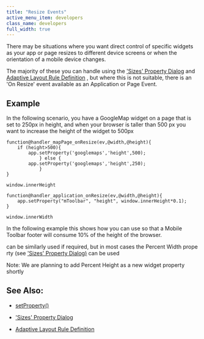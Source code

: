 ```yaml
---
title: "Resize Events"
active_menu_item: developers
class_name: developers
full_width: true
---
```



There may be situations where you want direct control of specific widgets as your app or page resizes to different device screens or when the orientation of a mobile device changes.

The majority of these you can handle using the ['Sizes' Property Dialog](sizes-property-dialog.htm) and [Adaptive Layout Rule Definition](adaptive-layout-rule-definitio.htm) , but where this is not suitable, there is an 'On Resize' event available as an Application or Page Event.

## Example

In the following scenario, you have a GoogleMap widget on a page that is set to 250px in height, and when your browser is taller than 500 px you want to increase the height of the widget to 500px

    function@handler_mapPage_onResize(ev,@width,@height){
        if (height>500){
            app.setProperty('googlemaps','height',500);
                } else {
            app.setProperty('googlemaps','height',250);
                }
    }
     
    window.innerHeight
     
    function@handler_application_onResize(ev,@width,@height){
        app.setProperty("mToolbar", "height", window.innerHeight*0.1);        
    }
     
    window.innerWidth
     
   

In the following example this shows how you can use so that a Mobile Toolbar footer will consume 10% of the height of the browser.

can be similarly used if required, but in most cases the Percent Width property (see ['Sizes' Property Dialog)](sizes-property-dialog.htm) can be used

Note: We are planning to add Percent Height as a new widget property shortly

## See Also:

 - [setProperty()](../../../../../scripting-apis/client-api/widget-functions/setproperty)

 - ['Sizes' Property Dialog](sizes-property-dialog.htm)

 - [Adaptive Layout Rule Definition](adaptive-layout-rule-definitio.htm)

